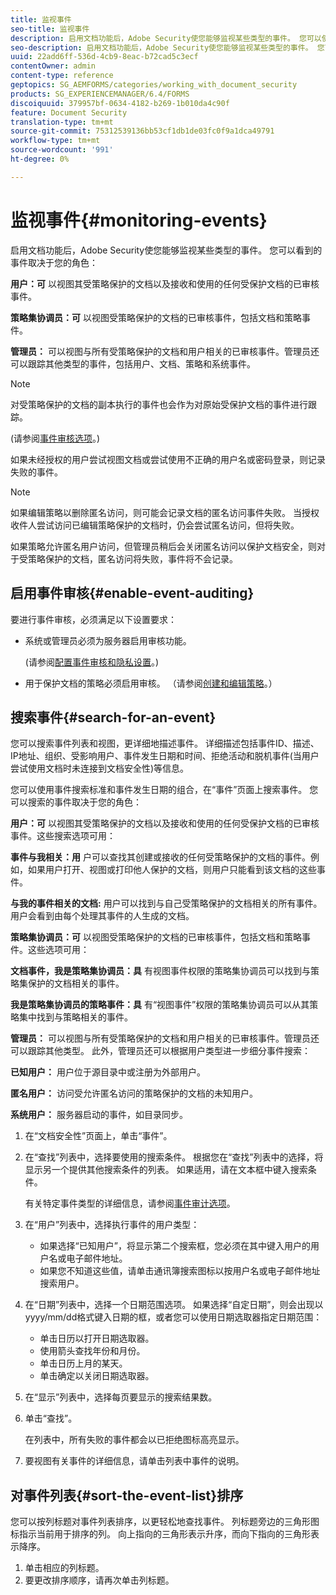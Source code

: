 ```yaml
---
title: 监视事件
seo-title: 监视事件
description: 启用文档功能后，Adobe Security使您能够监视某些类型的事件。 您可以使用事件安全性轻松搜索和排序文档列表。
seo-description: 启用文档功能后，Adobe Security使您能够监视某些类型的事件。 您可以使用事件安全性轻松搜索和排序文档列表。
uuid: 22add6ff-536d-4cb9-8eac-b72cad5c3ecf
contentOwner: admin
content-type: reference
geptopics: SG_AEMFORMS/categories/working_with_document_security
products: SG_EXPERIENCEMANAGER/6.4/FORMS
discoiquuid: 379957bf-0634-4182-b269-1b010da4c90f
feature: Document Security
translation-type: tm+mt
source-git-commit: 75312539136bb53cf1db1de03fc0f9a1dca49791
workflow-type: tm+mt
source-wordcount: '991'
ht-degree: 0%

---
```



# 监视事件{#monitoring-events}

启用文档功能后，Adobe Security使您能够监视某些类型的事件。 您可以看到的事件取决于您的角色：

**用户：可** 以视图其受策略保护的文档以及接收和使用的任何受保护文档的已审核事件。

**策略集协调员：可** 以视图受策略保护的文档的已审核事件，包括文档和策略事件。

**管理员：** 可以视图与所有受策略保护的文档和用户相关的已审核事件。管理员还可以跟踪其他类型的事件，包括用户、文档、策略和系统事件。

>[!NOTE]
>
>对受策略保护的文档的副本执行的事件也会作为对原始受保护文档的事件进行跟踪。

(请参阅[事件审核选项](/help/forms/using/admin-help/configuring-client-server-options.md#event-auditing-options)。)

如果未经授权的用户尝试视图文档或尝试使用不正确的用户名或密码登录，则记录失败的事件。

>[!NOTE]
>
>如果编辑策略以删除匿名访问，则可能会记录文档的匿名访问事件失败。 当授权收件人尝试访问已编辑策略保护的文档时，仍会尝试匿名访问，但将失败。

如果策略允许匿名用户访问，但管理员稍后会关闭匿名访问以保护文档安全，则对于受策略保护的文档，匿名访问将失败，事件将不会记录。

## 启用事件审核{#enable-event-auditing}

要进行事件审核，必须满足以下设置要求：

* 系统或管理员必须为服务器启用审核功能。

   (请参阅[配置事件审核和隐私设置](/help/forms/using/admin-help/configuring-client-server-options.md#configuring-event-auditing-and-privacy-settings)。)

* 用于保护文档的策略必须启用审核。 （请参阅[创建和编辑策略](/help/forms/using/admin-help/creating-policies.md#creating-and-editing-policies)。）

## 搜索事件{#search-for-an-event}

您可以搜索事件列表和视图，更详细地描述事件。 详细描述包括事件ID、描述、IP地址、组织、受影响用户、事件发生日期和时间、拒绝活动和脱机事件(当用户尝试使用文档时未连接到文档安全性)等信息。

您可以使用事件搜索标准和事件发生日期的组合，在“事件”页面上搜索事件。 您可以搜索的事件取决于您的角色：

**用户：可** 以视图其受策略保护的文档以及接收和使用的任何受保护文档的已审核事件。这些搜索选项可用：

**事件与我相关：用** 户可以查找其创建或接收的任何受策略保护的文档的事件。例如，如果用户打开、视图或打印他人保护的文档，则用户只能看到该文档的这些事件。

**与我的事件相关的文档:** 用户可以找到与自己受策略保护的文档相关的所有事件。用户会看到由每个处理其事件的人生成的文档。

**策略集协调员：可** 以视图受策略保护的文档的已审核事件，包括文档和策略事件。这些选项可用：

**文档事件，我是策略集协调员：具** 有视图事件权限的策略集协调员可以找到与策略集保护的文档相关的事件。

**我是策略集协调员的策略事件：具** 有“视图事件”权限的策略集协调员可以从其策略集中找到与策略相关的事件。

**管理员：** 可以视图与所有受策略保护的文档和用户相关的已审核事件。管理员还可以跟踪其他类型。 此外，管理员还可以根据用户类型进一步细分事件搜索：

**已知用户：** 用户位于源目录中或注册为外部用户。

**匿名用户：** 访问受允许匿名访问的策略保护的文档的未知用户。

**系统用户：** 服务器启动的事件，如目录同步。

1. 在“文档安全性”页面上，单击“事件”。
1. 在“查找”列表中，选择要使用的搜索条件。 根据您在“查找”列表中的选择，将显示另一个提供其他搜索条件的列表。 如果适用，请在文本框中键入搜索条件。

   有关特定事件类型的详细信息，请参阅[事件审计选项](/help/forms/using/admin-help/configuring-client-server-options.md#event-auditing-options)。

1. 在“用户”列表中，选择执行事件的用户类型：

   * 如果选择“已知用户”，将显示第二个搜索框，您必须在其中键入用户的用户名或电子邮件地址。
   * 如果您不知道这些值，请单击通讯簿搜索图标以按用户名或电子邮件地址搜索用户。

1. 在“日期”列表中，选择一个日期范围选项。 如果选择“自定日期”，则会出现以yyyy/mm/dd格式键入日期的框，或者您可以使用日期选取器指定日期范围：

   * 单击日历以打开日期选取器。
   * 使用箭头查找年份和月份。
   * 单击日历上月的某天。
   * 单击确定以关闭日期选取器。

1. 在“显示”列表中，选择每页要显示的搜索结果数。
1. 单击“查找”。

   在列表中，所有失败的事件都会以已拒绝图标高亮显示。

1. 要视图有关事件的详细信息，请单击列表中事件的说明。

## 对事件列表{#sort-the-event-list}排序

您可以按列标题对事件列表排序，以更轻松地查找事件。 列标题旁边的三角形图标指示当前用于排序的列。 向上指向的三角形表示升序，而向下指向的三角形表示降序。

1. 单击相应的列标题。
1. 要更改排序顺序，请再次单击列标题。

